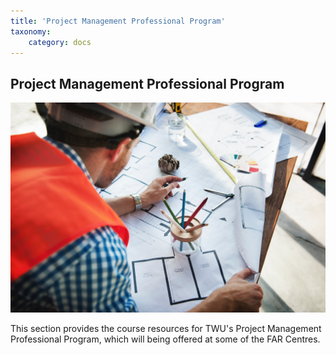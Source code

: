 ```yaml
---
title: 'Project Management Professional Program'
taxonomy:
    category: docs
---
```


## Project Management Professional Program

![](projectmanagment.jpg)

This section provides the course resources for TWU's Project Management Professional Program, which will being offered at some of the FAR Centres.
